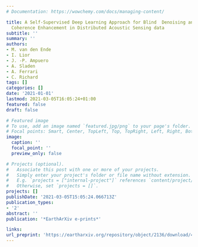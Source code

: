 ```yaml
---
# Documentation: https://wowchemy.com/docs/managing-content/

title: A Self-Supervised Deep Learning Approach for Blind  Denoising and Waveform
  Coherence Enhancement in Distributed Acoustic Sensing data
subtitle: ''
summary: ''
authors:
- M. van den Ende
- I. Lior
- J. -P. Ampuero
- A. Sladen
- A. Ferrari
- C. Richard
tags: []
categories: []
date: '2021-01-01'
lastmod: 2021-03-05T16:05:24+01:00
featured: false
draft: false

# Featured image
# To use, add an image named `featured.jpg/png` to your page's folder.
# Focal points: Smart, Center, TopLeft, Top, TopRight, Left, Right, BottomLeft, Bottom, BottomRight.
image:
  caption: ''
  focal_point: ''
  preview_only: false

# Projects (optional).
#   Associate this post with one or more of your projects.
#   Simply enter your project's folder or file name without extension.
#   E.g. `projects = ["internal-project"]` references `content/project/deep-learning/index.md`.
#   Otherwise, set `projects = []`.
projects: []
publishDate: '2021-03-05T15:05:24.066713Z'
publication_types:
- '2'
abstract: ''
publication: '*EarthArXiv e-prints*'

links:
url_preprint: 'https://eartharxiv.org/repository/object/2136/download/4437/'
---
```

